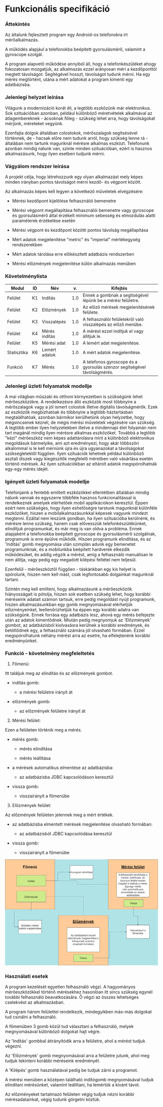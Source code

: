 # Funkcionális specifikáció

### Áttekintés

Az általunk fejlesztett program egy Android-os telefonokra írt mérőalkalmazás.

A működés alapjául a telefonokba beépített gyorsulásmérő, valamint a gyroscope szolgál.

A program alapvető működése annyiból áll, hogy a telefonkészüléket ahogy fokozatosan mozgatjuk, az alkalmazás ezzel arányosan méri a kezdőponttól megtett távolságot.
Segítégével hosszt, távolságot tudunk mérni. Ha egy mérés megtörtént, utána a mért adatokat a program kimenti egy adatbázisba.

### Jelenlegi helyzet leírása

Világunk a modernizáció korát éli, a legtöbb eszközünk már elektronikus.
Sok szituációban azonban, például különböző méretvételek alkalmával az átlagembereknek - ácsoknak főleg - szükség lehet arra, hogy távolságokat mérjünk, méreteket vegyünk.

Ezenfajta dolgok általában colostokok, mérőszalagok segítsésével történnek, de - hacsak előre nem tudunk arról, hogy szükség lenne rá - általában
nem tartunk magunknál mérésre alkalmas eszközt. Telefonunk azonban mindig nálunk van, szinte minden szituációban, ezért is hasznos alkalmazásunk, hogy ilyen esetben tudjunk mérni.

### Vágyálom rendszer leírása

A projekt célja, hogy létrehozzunk egy olyan alkalmazást mely képes minden irányban pontos távolságot mérni kezdő- és végpont
között.

Az alkalmazás képes kell legyen a következő műveletek elvégzésére:

+ Mérési kezdőpont kijelölése felhasználói bemenetre

+ Mérési végpont megállapítása felhasználói bemenetre vagy gyroscope és gyorsulásmérő által érzékelt minimum sebesség és elmozdulás alatti paraméterek érzékelése esetén

+ Mérési végpont és kezdőpont közötti pontos távolság megállapítása

+ Mért adatok megjelenítése "metric" és "imperial" mértékegység rendszerekben

+ Mért adatok tárolása erre előkészített adatbázis rendszerben

+ Mérési előzmények megjelenítése külön alkalmazás menüben

### Követelménylista

| Modul       | ID  | Név           | v.  | Kifejtés                                                                 |
|-------------|-----|---------------|-----|--------------------------------------------------------------------------|
| Felület     | K1  | Indítás       | 1.0 | Ennek a gombnak a segítségével lépünk be a mérési felületre.             |
| Felület     | K2  | Előzmények    | 1.0 | Az előző mérések megjelenítésének felülete.                              |
| Felület     | K3  | Visszalépés   | 1.0 | A felhasználói felületekről való visszalépés az előző menübe.            |
| Felület     | K4  | Mérés indítás | 1.0 | A mérést ezzel indítjuk el vagy állítjuk le.                             |
| Felület     | K5  | Mérési adat   | 1.0 | A lemért adat megjelenítése.                                             |
| Statisztika | K6  | Lemért adatok | 1.0 | A mért adatok megjelenítése.                                             |
| Funkció     | K7  | Mérés         | 1.0 | A telefonos gyroscope és a gyorsulás szenzor segítségével távolságmérés. |

### Jelenlegi üzleti folyamatok modellje

A mai világban műszaki és otthoni környezetben is szükségünk lehet mérőeszközökre. A rendelkezésre álló eszközök most többnyire a mérőszalagok
vagy a jól ismert colostok illetve digitális távolságmérők. Ezek az eszközök megbízhatóak és többnyire a legtöbb háztartásban megtalálhatóak,
azonban bármikor kerülhetünk olyan helyzetbe, hogy mégsincsenek kéznél, de mégis mérési műveletek végzésére van szükség. A legtöbb ember
ilyen helyzetekben illetve a mindennapi élet folyamán nem tart magánál mindig ilyen mérésre alkalmas eszközöket. Továbbá a legtöbb "kézi"
mérőeszköz nem képes adattárolásra mint a különböző elektronikus megoldásuk bármelyike, ami azt eredményezi, hogy akár többszöri alkalommal
is le kell mérnünk újra és újra ugyanazokat a távolságokat szükségletektől függően. Ilyen szituációk lehetnek például különböző asztali díszek
vagy kiegészítők megfelelő méretben való vásárlása esetén történő mérések. Az ilyen szituációkban az eltárolt adatok megspórolhatnák egy-egy
mérés idejét.

### Igényelt üzleti folyamatok modellje

Telefonjaink a fentebb említett eszközökkel ellentétben általában mindig nálunk vannak és egyszerre többféle hasznos funkcionalitással is rendelkeznek
amelyek elérhetőek mobil applikációkon keresztül. Éppen ezért nem szükséges, hogy ilyen eshetőségre tarstunk magunknál különféle eszközöket, hiszen a mobilalkalmazásunkkal
képesek vagyunk mindezt megtenni. Ezáltal nem leszünk gondban, ha ilyen szituációba kerülnénk, és mérésre lenne szükség, hanem csak elővesszük telefonkészülékünket, elindítjuk
programunkat, és már meg is van oldva a probléma.
Ennek alapjaként a telefonokba beépített gyroscope és gyorsulásmérő szolgálnak, programunk is erre épülve működik. Hiszen programunk elindítása, és az 'Indítás'
gomb megnyomása után szimplán adunk egy bemenetet programunknak, és a mobilunkba beépített hardverek elkezdik működésüket, és addig végzik a mérést, amíg a felhasználó
manuálisan le nem állítja, vagy pedig egy megadott kilépési feltétel nem teljesül.

Ezenfelül - mérőeszköztől függően - táskánkban egy kis helyet is spórolunk, hiszen nem kell mást, csak legfontosabb dolgainkat magunknál tartani.

Szintén meg kell említeni, hogy alkalmazásunk a mérőeszközök hiányosságait is pótolja, hiszen sok esetben szükség lehet, hogy korábbi méréseink adatait számon tartsuk,
erre pedig megoldást nyújt programunk, hiszen alkalmazásunkban egy gomb megnyomásával elérhetjük előzményeinket, leellenőrizhetjük ha éppen egy korábbi adatra van szükségünk.
Ennek forrása egy adatbázis lesz, ahová egy mérés befejezte után az adatok kimentődnek. Miután pedig megnyomjuk az 'Előzmények' gombot, az adatbázisból kiolvasásra kerülnek
a korábbi eredmények, és betöltődnek egy, a felhasználó számára jól olvasható formában.
Ezzel megspórolhatunk néhány mérést arra az esetre, ha elfelejtenénk korábbi eredményünket.

### Funkció - követelmény megfeleltetés

1. Főmenü:

Itt találjuk meg az elindítás és az előzmények gombot.

   - indítás gomb:
     
      + a mérési felületre irányít át

   - előzmények gomb:
   
     + az előzmények felületre irányít át

2. Mérési felület:

Ezen a felületen történik meg a mérés.

   - mérés gomb:
     
     + mérés elindítása
     
     + mérés leállítása

   - a mérések automatikus elmentése az adatbázisba:

     + az adatbázisba JDBC kapcsolódáson keresztül 

   - vissza gomb:
   
     + visszairányít a főmenübe

3. Előzmények felület:

Az előzmények felületen jelennek meg a mért értékek.

   - az adatbázisba elmentett mérések megjelenítése olvasható formában:
   
     + az adatbázisból JDBC kapcsolódása keresztül

   - vissza gomb:
   
     + visszairányít a főmenübe

![](../media/funk_kov_abra.png)

### Használati esetek

A program kezelését egyetlen felhasználó végzi. A hagyományos mérőeszközökkel történő mérésekhez 
hasonlóan itt sincs szükség egynél további felhasználó beavatkozására. Ő végzi az összes lehetséges 
cselekvést az alkalmazásban.

A program három felülettel rendelkezik, mindegyikben más-más dolgokat tud csinálni a felhasználó.

A főmenüben 3 gomb közül tud választani a felhasználó, melyek megnyomásával különböző dolgokat hajt 
végre. 

Az 'Indítás' gombbal átirányítódik arra a felületre, ahol a mérést tudjuk végezni. 

Az 'Előzmények' gomb megnyomásával arra a felületre jutunk, ahol meg tudjuk tekinteni korábbi méréseink
eredményét.

A 'Kilépés' gomb használatával pedig be tudjuk zárni a programot.

A mérési menüben a középen található indítógomb megnyomásával tudjuk elindítani mérésünket, valamint
leállítani, ha lemértük a kívánt távot.

Az előzményeket tartalmazó felületen végig tudjuk nézni korábbi mérésadatainkat, végig tudunk 
görgetni köztük.
